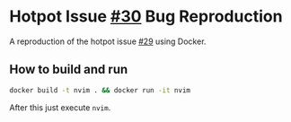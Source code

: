 # Hotpot Issue [#30](https://github.com/rktjmp/hotpot.nvim/issues/30) Bug Reproduction

A reproduction of the hotpot issue [#29](https://github.com/rktjmp/hotpot.nvim/issues/30) using Docker.

## How to build and run

```sh
docker build -t nvim . && docker run -it nvim
```

After this just execute `nvim`.

